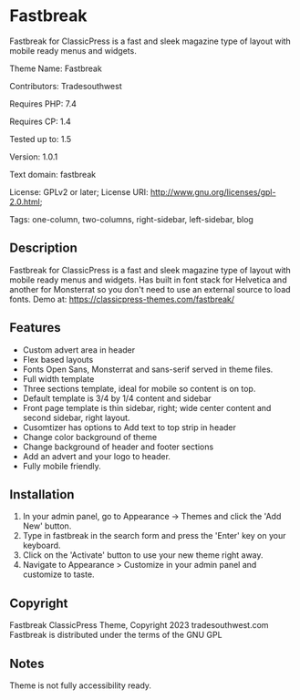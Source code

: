 # Fastbreak

Fastbreak for ClassicPress is a fast and sleek magazine type of layout with mobile ready menus and widgets.

Theme Name:   Fastbreak

Contributors: Tradesouthwest

Requires PHP: 7.4

Requires CP:  1.4

Tested up to: 1.5

Version:      1.0.1

Text domain:  fastbreak

License: GPLv2 or later; License URI: http://www.gnu.org/licenses/gpl-2.0.html; 

Tags: one-column, two-columns, right-sidebar, left-sidebar, blog

## Description

Fastbreak for ClassicPress is a fast and sleek magazine type of layout with mobile ready menus and widgets. Has built in font stack for Helvetica and another for Monsterrat so you don't need to use an external source to load fonts. 
Demo at: https://classicpress-themes.com/fastbreak/

## Features 

- Custom advert area in header
- Flex based layouts
- Fonts Open Sans, Monsterrat and sans-serif served in theme files.
- Full width template
- Three sections template, ideal for mobile so content is on top.
- Default template is 3/4 by 1/4 content and sidebar
- Front page template is thin sidebar, right; wide center content and second sidebar, right layout.
- Cusomtizer has options to Add text to top strip in header
- Change color background of theme
- Change background of header and footer sections
- Add an advert and your logo to header.
- Fully mobile friendly.

## Installation

1. In your admin panel, go to Appearance -> Themes and click the 'Add New' button.
2. Type in fastbreak in the search form and press the 'Enter' key on your keyboard.
3. Click on the 'Activate' button to use your new theme right away.
4. Navigate to Appearance > Customize in your admin panel and customize to taste.


## Copyright 

Fastbreak ClassicPress Theme, Copyright 2023 tradesouthwest.com
Fastbreak is distributed under the terms of the GNU GPL

## Notes

Theme is not fully accessibility ready.
